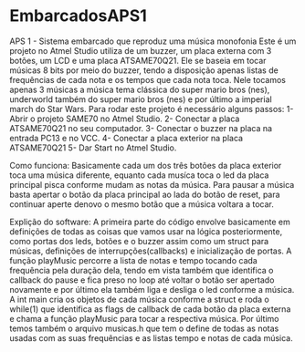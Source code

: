 # EmbarcadosAPS1
APS 1 -  Sistema embarcado que reproduz uma música monofonia
Este é um projeto no Atmel Studio utiliza de um buzzer, um placa externa com 3 botões, um LCD e uma placa ATSAME70Q21. Ele se baseia em tocar músicas 8 bits por meio do buzzer, tendo a disposição apenas listas de frequências de cada nota e os tempos que cada nota toca.
Nele tocamos apenas 3 músicas a música tema clássica do super mario bros (nes), underworld também do super mario bros (nes) e por último a imperial march do Star Wars.
Para rodar este projeto é necessário alguns passos:
1- Abrir o projeto SAME70 no Atmel Studio.
2- Conectar a placa ATSAME70Q21 no seu computador.
3- Conectar o buzzer na placa na entrada PC13 e no VCC.
4- Conectar a placa exterior na placa ATSAME70Q21
5- Dar Start no Atmel Studio.

Como funciona:
Basicamente cada um dos três botões da placa exterior toca uma música diferente, equanto cada musíca toca o led da placa principal pisca conforme mudam as notas da música. Para pausar a música basta apertar o botão da placa principal ao lada do botão de reset, para continuar aperte denovo o mesmo botão que a música voltara a tocar.

Explição do software:
A primeira parte do código envolve basicamente em definições de todas as coisas que vamos usar na lógica posteriormente, como portas dos leds, botões e o buzzer assim como um struct para músicas, definições de interrupções(callbacks) e inicialização de portas.
A função playMusic percorre a lista de notas e tempo tocando cada frequência pela duração dela, tendo em vista também que identifica o callback do pause e fica preso no loop até voltar o botão ser apertado novamente e por último ela também liga e desliga o led conforme a música.
A int main cria os objetos de cada música conforme a struct e roda o while(1) que identifica as flags de callback de cada botão da placa externa e chama a função playMusic para tocar a respectiva música.
Por último  temos também o arquivo musicas.h que tem o define de todas as notas usadas com as suas frequências e as listas tempo e notas de cada música.
